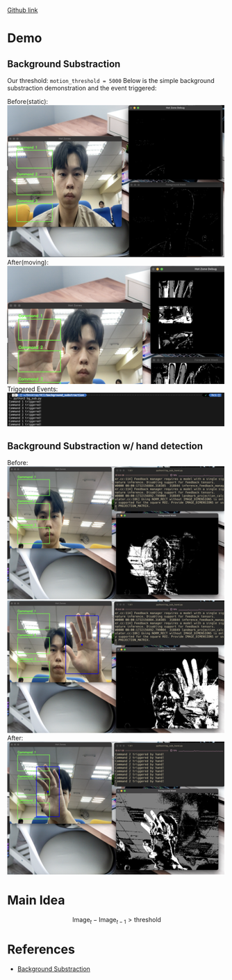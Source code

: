 [Github link](https://github.com/mao-code/background_substraction)
# Demo
## Background Substraction
Our threshold: ```motion_threshold = 5000```
Below is the simple background substraction demonstration and the event triggered:

<div>Before(static):</div>
<img src="images/bf.png" width="500"/>

<div>After(moving):</div>
<img src="images/af.png" width="500"/>

<div>Triggered Events:</div>
<img src="images/triggered.png" width="500"/>

## Background Substraction w/ hand detection

<div>Before:</div>
<img src="images/hand_bf.png" width="500"/>
<img src="images/hand_bf_2.png" width="500"/>

<div>After:</div>
<img src="images/hand_af.png" width="500"/>

# Main Idea
$$ \text{Image}_t - \text{Image}_{t-1} > \text{threshold} $$

# References
* [Background Substraction](https://medium.com/@muhammadsabih56/background-subtraction-in-computer-vision-402ddc79cb1b)